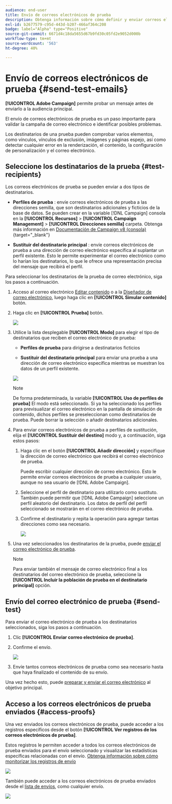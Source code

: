 ```yaml
---
audience: end-user
title: Envío de correos electrónicos de prueba
description: Obtenga información sobre cómo definir y enviar correos electrónicos de prueba
exl-id: b2677579-c95d-443d-b207-466af364c208
badge: label="Alpha" type="Positive"
source-git-commit: 6671d4c18da5655d67b9fd30c05fd2e9052d000b
workflow-type: tm+mt
source-wordcount: '563'
ht-degree: 40%

---
```


# Envío de correos electrónicos de prueba {#send-test-emails}

**[!UICONTROL Adobe Campaign]** permite probar un mensaje antes de enviarlo a la audiencia principal.

El envío de correos electrónicos de prueba es un paso importante para validar la campaña de correo electrónico e identificar posibles problemas.

Los destinatarios de una prueba pueden comprobar varios elementos, como vínculos, vínculos de exclusión, imágenes y páginas espejo, así como detectar cualquier error en la renderización, el contenido, la configuración de personalización y el correo electrónico.

## Seleccione los destinatarios de la prueba {#test-recipients}

Los correos electrónicos de prueba se pueden enviar a dos tipos de destinatarios.

* **Perfiles de prueba** : envíe correos electrónicos de prueba a las direcciones semilla, que son destinatarios adicionales y ficticios de la base de datos. Se pueden crear en la variable [!DNL Campaign] consola en la **[!UICONTROL Recursos]** > **[!UICONTROL Campaign Management]** > **[!UICONTROL Direcciones semilla]** carpeta. Obtenga más información en [Documentación de Campaign v8 (consola)](https://experienceleague.corp.adobe.com/docs/campaign/campaign-v8/audience/add-profiles/test-profiles.html){target="_blank"}

* **Sustituir del destinatario principal** : envíe correos electrónicos de prueba a una dirección de correo electrónico específica al suplantar un perfil existente. Esto le permite experimentar el correo electrónico como lo harían los destinatarios, lo que le ofrece una representación precisa del mensaje que recibirá el perfil.

Para seleccionar los destinatarios de la prueba de correo electrónico, siga los pasos a continuación.

1. Acceso al correo electrónico [Editar contenido](../content/edit-content.md) o a la [Diseñador de correo electrónico](../content/get-started-email-designer.md), luego haga clic en **[!UICONTROL Simular contenido]** botón.

1. Haga clic en **[!UICONTROL Prueba]** botón.

   ![](assets/simulate-test-button.png)

1. Utilice la lista desplegable **[!UICONTROL Modo]** para elegir el tipo de destinatarios que reciben el correo electrónico de prueba:

   * **Perfiles de prueba** para dirigirse a destinatarios ficticios

   * **Sustituir del destinatario principal** para enviar una prueba a una dirección de correo electrónico específica mientras se muestran los datos de un perfil existente.

   ![](assets/simulate-profile-mode.png)

   >[!NOTE]
   >
   >De forma predeterminada, la variable **[!UICONTROL Uso de perfiles de prueba]** El modo está seleccionado. Si ya ha seleccionado los perfiles para previsualizar el correo electrónico en la pantalla de simulación de contenido, dichos perfiles se preseleccionan como destinatarios de prueba. Puede borrar la selección o añadir destinatarios adicionales.

1. Para enviar correos electrónicos de prueba a perfiles de sustitución, elija el **[!UICONTROL Sustituir del destino]** modo y, a continuación, siga estos pasos:

   1. Haga clic en el botón **[!UICONTROL Añadir dirección]** y especifique la dirección de correo electrónico que recibirá el correo electrónico de prueba.

      Puede escribir cualquier dirección de correo electrónico. Esto le permite enviar correos electrónicos de prueba a cualquier usuario, aunque no sea usuario de [!DNL Adobe Campaign].

   1. Seleccione el perfil de destinatario para utilizarlo como sustituto. También puede permitir que [!DNL Adobe Campaign] seleccione un perfil aleatorio del destinatario. Los datos de perfil del perfil seleccionado se mostrarán en el correo electrónico de prueba.

   1. Confirme el destinatario y repita la operación para agregar tantas direcciones como sea necesario.

      ![](assets/simulate-profile-substitute.png)

1. Una vez seleccionados los destinatarios de la prueba, puede [enviar el correo electrónico de prueba](#send-test).

   >[!NOTE]
   >
   >Para enviar también el mensaje de correo electrónico final a los destinatarios del correo electrónico de prueba, seleccione la **[!UICONTROL Incluir la población de prueba en el destinatario principal]** opción.

## Envío del correo electrónico de prueba {#send-test}

Para enviar el correo electrónico de prueba a los destinatarios seleccionados, siga los pasos a continuación.

1. Clic **[!UICONTROL Enviar correo electrónico de prueba]**.

1. Confirme el envío.

   ![](assets/simulate-send-test.png)

1. Envíe tantos correos electrónicos de prueba como sea necesario hasta que haya finalizado el contenido de su envío.

Una vez hecho esto, puede [preparar y enviar el correo electrónico](../monitor/prepare-send.md) al objetivo principal.

## Acceso a los correos electrónicos de prueba enviados {#access-proofs}

Una vez enviados los correos electrónicos de prueba, puede acceder a los registros específicos desde el botón **[!UICONTROL Ver registros de los correos electrónicos de prueba]**.

Estos registros le permiten acceder a todos los correos electrónicos de prueba enviados para el envío seleccionado y visualizar las estadísticas específicas relacionadas con el envío. [Obtenga información sobre cómo monitorizar los registros de envío](../monitor/delivery-logs.md)

![](assets/simulate-test-log.png)

También puede acceder a los correos electrónicos de prueba enviados desde el [lista de envíos](../msg/gs-messages.md), como cualquier envío.

![](assets/simulate-deliveries-list.png)
